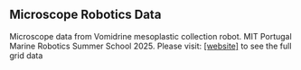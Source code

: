 ## Microscope Robotics Data 
Microscope data from Vomidrine mesoplastic collection robot. MIT Portugal Marine Robotics Summer School 2025. 
Please visit: [[website]](https://cschnorr.github.io/marine_robot_data/) to see the full grid data
